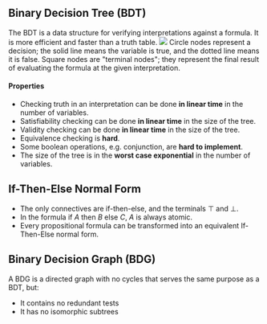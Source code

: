 ## Binary Decision Tree (BDT)
The BDT is a data structure for verifying interpretations against a formula. It is more efficient and faster than a truth table.
![](Pasted%20image%2020230124152622.png)
Circle nodes represent a decision; the solid line means the variable is true, and the dotted line means it is false.
Square nodes are "terminal nodes"; they represent the final result of evaluating the formula at the given interpretation.
#### Properties
-   Checking truth in an interpretation can be done **in linear time** in the number of variables.
-   Satisfiability checking can be done **in linear time** in the size of the tree.
-   Validity checking can be done **in linear time** in the size of the tree.
-   Equivalence checking is **hard**.
-   Some boolean operations, e.g. conjunction, are **hard to implement**.
-   The size of the tree is in the **worst case exponential** in the number of variables.

## If-Then-Else Normal Form
- The only connectives are if-then-else, and the terminals $\top$ and $\bot$.
- In the formula $\text{if } A \text{ then } B \text{ else } C$, $A$ is always atomic.
- Every propositional formula can be transformed into an equivalent If-Then-Else normal form.

## Binary Decision Graph (BDG)
A BDG is a directed graph with no cycles that serves the same purpose as a BDT, but:
- It contains no redundant tests
- It has no isomorphic subtrees
